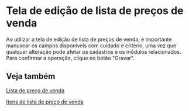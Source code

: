 # Tela de edição de lista de preços de venda

Ao utilizar a tela de edição de lista de preços de venda, é importante manusear os campos disponíveis com cuidado e critério, uma vez que qualquer alteração pode afetar os cadastros e os módulos relacionados. 
Para confirmar a operação, clique no botão "Gravar".

## Veja também

[Lista de preço de venda](priceList)    

[Itens de lista de preço de venda](priceListItem)

